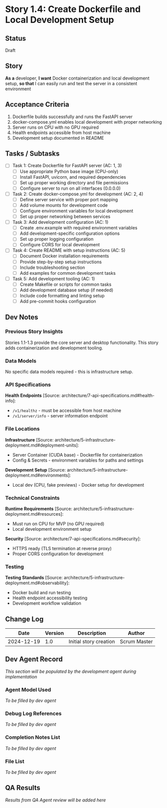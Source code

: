 # Story 1.4: Create Dockerfile and Local Development Setup

## Status
Draft

## Story
**As a** developer,
**I want** Docker containerization and local development setup,
**so that** I can easily run and test the server in a consistent environment

## Acceptance Criteria
1. Dockerfile builds successfully and runs the FastAPI server
2. docker-compose.yml enables local development with proper networking
3. Server runs on CPU with no GPU required
4. Health endpoints accessible from host machine
5. Development setup documented in README

## Tasks / Subtasks
- [ ] Task 1: Create Dockerfile for FastAPI server (AC: 1, 3)
  - [ ] Use appropriate Python base image (CPU-only)
  - [ ] Install FastAPI, uvicorn, and required dependencies
  - [ ] Set up proper working directory and file permissions
  - [ ] Configure server to run on all interfaces (0.0.0.0)
- [ ] Task 2: Create docker-compose.yml for development (AC: 2, 4)
  - [ ] Define server service with proper port mapping
  - [ ] Add volume mounts for development code
  - [ ] Configure environment variables for local development
  - [ ] Set up proper networking between services
- [ ] Task 3: Add development configuration (AC: 1)
  - [ ] Create .env.example with required environment variables
  - [ ] Add development-specific configuration options
  - [ ] Set up proper logging configuration
  - [ ] Configure CORS for local development
- [ ] Task 4: Create README with setup instructions (AC: 5)
  - [ ] Document Docker installation requirements
  - [ ] Provide step-by-step setup instructions
  - [ ] Include troubleshooting section
  - [ ] Add examples for common development tasks
- [ ] Task 5: Add development tooling (AC: 1)
  - [ ] Create Makefile or scripts for common tasks
  - [ ] Add development database setup (if needed)
  - [ ] Include code formatting and linting setup
  - [ ] Add pre-commit hooks configuration

## Dev Notes

### Previous Story Insights
Stories 1.1-1.3 provide the core server and desktop functionality. This story adds containerization and development tooling.

### Data Models
No specific data models required - this is infrastructure setup.

### API Specifications
**Health Endpoints** [Source: architecture/7-api-specifications.md#health-info]:
- `/v1/healthz` - must be accessible from host machine
- `/v1/server/info` - server information endpoint

### File Locations
**Infrastructure** [Source: architecture/5-infrastructure-deployment.md#deployment-units]:
- Server Container (CUDA base) - Dockerfile for containerization
- Config & Secrets - environment variables for paths and settings

**Development Setup** [Source: architecture/5-infrastructure-deployment.md#environments]:
- Local dev (CPU, fake previews) - Docker setup for development

### Technical Constraints
**Runtime Requirements** [Source: architecture/5-infrastructure-deployment.md#resources]:
- Must run on CPU for MVP (no GPU required)
- Local development environment setup

**Security** [Source: architecture/7-api-specifications.md#security]:
- HTTPS ready (TLS termination at reverse proxy)
- Proper CORS configuration for development

### Testing
**Testing Standards** [Source: architecture/5-infrastructure-deployment.md#observability]:
- Docker build and run testing
- Health endpoint accessibility testing
- Development workflow validation

## Change Log
| Date | Version | Description | Author |
|------|---------|-------------|--------|
| 2024-12-19 | 1.0 | Initial story creation | Scrum Master |

## Dev Agent Record
*This section will be populated by the development agent during implementation*

### Agent Model Used
*To be filled by dev agent*

### Debug Log References
*To be filled by dev agent*

### Completion Notes List
*To be filled by dev agent*

### File List
*To be filled by dev agent*

## QA Results
*Results from QA Agent review will be added here*
